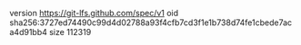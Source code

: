 version https://git-lfs.github.com/spec/v1
oid sha256:3727ed74490c99d4d02788a93f4cfb7cd3f1e1b738d74fe1cbede7aca4d91bb4
size 112319
